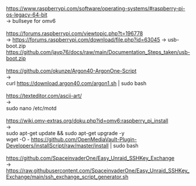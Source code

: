 https://www.raspberrypi.com/software/operating-systems/#raspberry-pi-os-legacy-64-bit <br>
-> bullseye for omv6 <br>
<br>
https://forums.raspberrypi.com/viewtopic.php?t=196778 <br>
-> https://forums.raspberrypi.com/download/file.php?id=63045 -> usb-boot.zip<br>
https://github.com/jayp76/docs/raw/main/Documentation_Steps_taken/usb-boot.zip<br>
<br>
https://github.com/okunze/Argon40-ArgonOne-Script <br>
-><br>
curl https://download.argon40.com/argon1.sh | sudo bash<br>
<br>
https://texteditor.com/ascii-art/<br>
-> <br>
sudo nano /etc/motd<br>
<br>
https://wiki.omv-extras.org/doku.php?id=omv6:raspberry_pi_install<br>
-> <br>
sudo apt-get update && sudo apt-get upgrade -y<br>
wget -O - https://github.com/OpenMediaVault-Plugin-Developers/installScript/raw/master/install | sudo bash<br>
<br>
https://github.com/SpaceinvaderOne/Easy_Unraid_SSHKey_Exchange<br>
-> <br>
https://raw.githubusercontent.com/SpaceinvaderOne/Easy_Unraid_SSHKey_Exchange/main/ssh_exchange_script_generator.sh<br>
